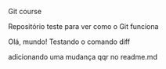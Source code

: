Git course

Repositório teste para ver como o Git funciona 

Olá, mundo!
Testando o comando diff

adicionando uma mudança qqr no readme.md
